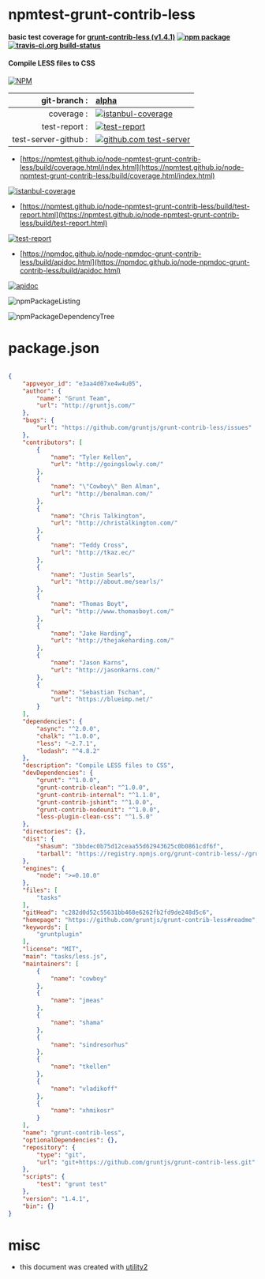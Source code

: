 # npmtest-grunt-contrib-less

#### basic test coverage for  [grunt-contrib-less (v1.4.1)](https://github.com/gruntjs/grunt-contrib-less#readme)  [![npm package](https://img.shields.io/npm/v/npmtest-grunt-contrib-less.svg?style=flat-square)](https://www.npmjs.org/package/npmtest-grunt-contrib-less) [![travis-ci.org build-status](https://api.travis-ci.org/npmtest/node-npmtest-grunt-contrib-less.svg)](https://travis-ci.org/npmtest/node-npmtest-grunt-contrib-less)

#### Compile LESS files to CSS

[![NPM](https://nodei.co/npm/grunt-contrib-less.png?downloads=true&downloadRank=true&stars=true)](https://www.npmjs.com/package/grunt-contrib-less)

| git-branch : | [alpha](https://github.com/npmtest/node-npmtest-grunt-contrib-less/tree/alpha)|
|--:|:--|
| coverage : | [![istanbul-coverage](https://npmtest.github.io/node-npmtest-grunt-contrib-less/build/coverage.badge.svg)](https://npmtest.github.io/node-npmtest-grunt-contrib-less/build/coverage.html/index.html)|
| test-report : | [![test-report](https://npmtest.github.io/node-npmtest-grunt-contrib-less/build/test-report.badge.svg)](https://npmtest.github.io/node-npmtest-grunt-contrib-less/build/test-report.html)|
| test-server-github : | [![github.com test-server](https://npmtest.github.io/node-npmtest-grunt-contrib-less/GitHub-Mark-32px.png)](https://npmtest.github.io/node-npmtest-grunt-contrib-less/build/app/index.html) | | build-artifacts : | [![build-artifacts](https://npmtest.github.io/node-npmtest-grunt-contrib-less/glyphicons_144_folder_open.png)](https://github.com/npmtest/node-npmtest-grunt-contrib-less/tree/gh-pages/build)|

- [https://npmtest.github.io/node-npmtest-grunt-contrib-less/build/coverage.html/index.html](https://npmtest.github.io/node-npmtest-grunt-contrib-less/build/coverage.html/index.html)

[![istanbul-coverage](https://npmtest.github.io/node-npmtest-grunt-contrib-less/build/screenCapture.buildCi.browser.%252Ftmp%252Fbuild%252Fcoverage.lib.html.png)](https://npmtest.github.io/node-npmtest-grunt-contrib-less/build/coverage.html/index.html)

- [https://npmtest.github.io/node-npmtest-grunt-contrib-less/build/test-report.html](https://npmtest.github.io/node-npmtest-grunt-contrib-less/build/test-report.html)

[![test-report](https://npmtest.github.io/node-npmtest-grunt-contrib-less/build/screenCapture.buildCi.browser.%252Ftmp%252Fbuild%252Ftest-report.html.png)](https://npmtest.github.io/node-npmtest-grunt-contrib-less/build/test-report.html)

- [https://npmdoc.github.io/node-npmdoc-grunt-contrib-less/build/apidoc.html](https://npmdoc.github.io/node-npmdoc-grunt-contrib-less/build/apidoc.html)

[![apidoc](https://npmdoc.github.io/node-npmdoc-grunt-contrib-less/build/screenCapture.buildCi.browser.%252Ftmp%252Fbuild%252Fapidoc.html.png)](https://npmdoc.github.io/node-npmdoc-grunt-contrib-less/build/apidoc.html)

![npmPackageListing](https://npmtest.github.io/node-npmtest-grunt-contrib-less/build/screenCapture.npmPackageListing.svg)

![npmPackageDependencyTree](https://npmtest.github.io/node-npmtest-grunt-contrib-less/build/screenCapture.npmPackageDependencyTree.svg)



# package.json

```json

{
    "appveyor_id": "e3aa4d07xe4w4u05",
    "author": {
        "name": "Grunt Team",
        "url": "http://gruntjs.com/"
    },
    "bugs": {
        "url": "https://github.com/gruntjs/grunt-contrib-less/issues"
    },
    "contributors": [
        {
            "name": "Tyler Kellen",
            "url": "http://goingslowly.com/"
        },
        {
            "name": "\"Cowboy\" Ben Alman",
            "url": "http://benalman.com/"
        },
        {
            "name": "Chris Talkington",
            "url": "http://christalkington.com/"
        },
        {
            "name": "Teddy Cross",
            "url": "http://tkaz.ec/"
        },
        {
            "name": "Justin Searls",
            "url": "http://about.me/searls/"
        },
        {
            "name": "Thomas Boyt",
            "url": "http://www.thomasboyt.com/"
        },
        {
            "name": "Jake Harding",
            "url": "http://thejakeharding.com/"
        },
        {
            "name": "Jason Karns",
            "url": "http://jasonkarns.com/"
        },
        {
            "name": "Sebastian Tschan",
            "url": "https://blueimp.net/"
        }
    ],
    "dependencies": {
        "async": "^2.0.0",
        "chalk": "^1.0.0",
        "less": "~2.7.1",
        "lodash": "^4.8.2"
    },
    "description": "Compile LESS files to CSS",
    "devDependencies": {
        "grunt": "^1.0.0",
        "grunt-contrib-clean": "^1.0.0",
        "grunt-contrib-internal": "^1.1.0",
        "grunt-contrib-jshint": "^1.0.0",
        "grunt-contrib-nodeunit": "^1.0.0",
        "less-plugin-clean-css": "^1.5.0"
    },
    "directories": {},
    "dist": {
        "shasum": "3bbdec0b75d12ceaa55d62943625c0b0861cdf6f",
        "tarball": "https://registry.npmjs.org/grunt-contrib-less/-/grunt-contrib-less-1.4.1.tgz"
    },
    "engines": {
        "node": ">=0.10.0"
    },
    "files": [
        "tasks"
    ],
    "gitHead": "c282d0d52c55631bb468e6262fb2fd9de248d5c6",
    "homepage": "https://github.com/gruntjs/grunt-contrib-less#readme",
    "keywords": [
        "gruntplugin"
    ],
    "license": "MIT",
    "main": "tasks/less.js",
    "maintainers": [
        {
            "name": "cowboy"
        },
        {
            "name": "jmeas"
        },
        {
            "name": "shama"
        },
        {
            "name": "sindresorhus"
        },
        {
            "name": "tkellen"
        },
        {
            "name": "vladikoff"
        },
        {
            "name": "xhmikosr"
        }
    ],
    "name": "grunt-contrib-less",
    "optionalDependencies": {},
    "repository": {
        "type": "git",
        "url": "git+https://github.com/gruntjs/grunt-contrib-less.git"
    },
    "scripts": {
        "test": "grunt test"
    },
    "version": "1.4.1",
    "bin": {}
}
```



# misc
- this document was created with [utility2](https://github.com/kaizhu256/node-utility2)
